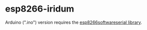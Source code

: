# esp8266-iridum

Arduino (".ino") version requires the [esp8266softwareserial library](https://github.com/plerup/espsoftwareserial).
